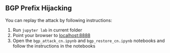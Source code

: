 ## BGP Prefix Hijacking

You can replay the attack by following instructions:

1. Run `jupyter lab` in current folder
2. Point your browser to [localhost:8888](localhost:8888)
3. Open the `bgp_attack_cn.ipynb` and `bgp_restore_cn.ipynb` notebooks and follow the instructions in the notebooks